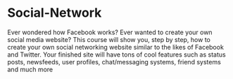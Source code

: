# Social-Network
Ever wondered how Facebook works? Ever wanted to create your own social media website? This course will show you, step by step, how to create your own social networking website similar to the likes of Facebook and Twitter. Your finished site will have tons of cool features such as status posts, newsfeeds, user profiles, chat/messaging systems, friend systems and much more
